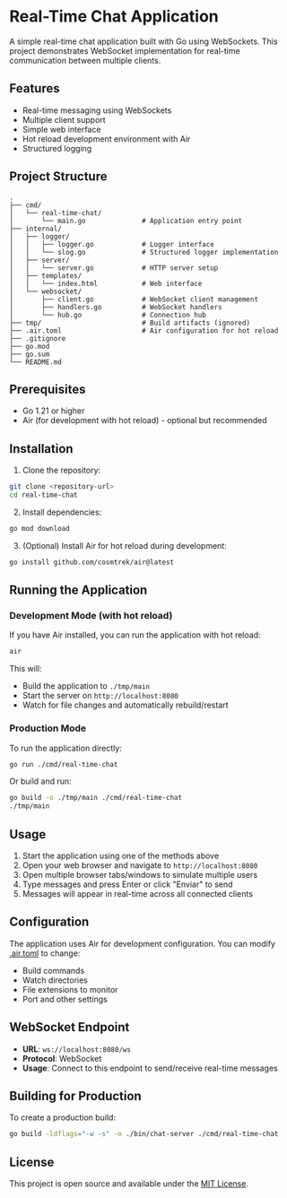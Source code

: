 # Real-Time Chat Application

A simple real-time chat application built with Go using WebSockets. This project demonstrates WebSocket implementation for real-time communication between multiple clients.

## Features

- Real-time messaging using WebSockets
- Multiple client support
- Simple web interface
- Hot reload development environment with Air
- Structured logging

## Project Structure

```
.
├── cmd/
│   └── real-time-chat/
│       └── main.go              # Application entry point
├── internal/
│   ├── logger/
│   │   ├── logger.go            # Logger interface
│   │   └── slog.go              # Structured logger implementation
│   ├── server/
│   │   └── server.go            # HTTP server setup
│   ├── templates/
│   │   └── index.html           # Web interface
│   └── websocket/
│       ├── client.go            # WebSocket client management
│       ├── handlers.go          # WebSocket handlers
│       └── hub.go               # Connection hub
├── tmp/                         # Build artifacts (ignored)
├── .air.toml                    # Air configuration for hot reload
├── .gitignore
├── go.mod
├── go.sum
└── README.md
```

## Prerequisites

- Go 1.21 or higher
- Air (for development with hot reload) - optional but recommended

## Installation

1. Clone the repository:
```bash
git clone <repository-url>
cd real-time-chat
```

2. Install dependencies:
```bash
go mod download
```

3. (Optional) Install Air for hot reload during development:
```bash
go install github.com/cosmtrek/air@latest
```

## Running the Application

### Development Mode (with hot reload)

If you have Air installed, you can run the application with hot reload:

```bash
air
```

This will:
- Build the application to `./tmp/main`
- Start the server on `http://localhost:8080`
- Watch for file changes and automatically rebuild/restart

### Production Mode

To run the application directly:

```bash
go run ./cmd/real-time-chat
```

Or build and run:

```bash
go build -o ./tmp/main ./cmd/real-time-chat
./tmp/main
```

## Usage

1. Start the application using one of the methods above
2. Open your web browser and navigate to `http://localhost:8080`
3. Open multiple browser tabs/windows to simulate multiple users
4. Type messages and press Enter or click "Enviar" to send
5. Messages will appear in real-time across all connected clients

## Configuration

The application uses Air for development configuration. You can modify [.air.toml](.air.toml) to change:

- Build commands
- Watch directories
- File extensions to monitor
- Port and other settings

## WebSocket Endpoint

- **URL**: `ws://localhost:8080/ws`
- **Protocol**: WebSocket
- **Usage**: Connect to this endpoint to send/receive real-time messages

## Building for Production

To create a production build:

```bash
go build -ldflags="-w -s" -o ./bin/chat-server ./cmd/real-time-chat
```

## License

This project is open source and available under the [MIT License](LICENSE).
```